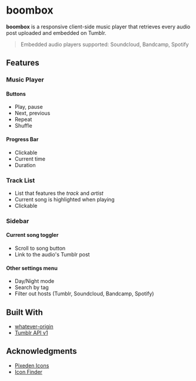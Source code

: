# boombox
**boombox** is a responsive client-side music player that retrieves every audio post uploaded and embedded on Tumblr. 
> Embedded audio players supported: Soundcloud, Bandcamp, Spotify 

## Features
### Music Player
#### Buttons
- Play, pause
- Next, previous 
- Repeat
- Shuffle

#### Progress Bar
- Clickable 
- Current time
- Duration

### Track List 
- List that features the *track* and *artist*
- Current song is highlighted when playing
- Clickable

### Sidebar
#### Current song toggler
- Scroll to song button 
- Link to the audio's Tumblr post

#### Other settings menu
- Day/Night mode
- Search by tag
- Filter out hosts (Tumblr, Soundcloud, Bandcamp, Spotify)
 
 ## Built With 
 - [whatever-origin](https://github.com/ripper234/Whatever-Origin)
 - [Tumblr API v1](https://www.tumblr.com/docs/en/api/v1)

## Acknowledgments 
- [Pixeden Icons](https://www.pixeden.com/icon-fonts/filled-7-icon-font-set)
- [Icon Finder](https://www.iconfinder.com/)
